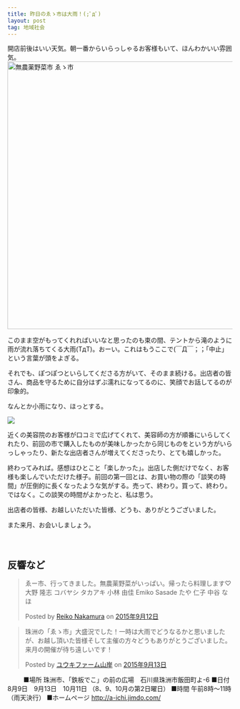 ```yaml
---
title: 昨日のゑゝ市は大雨！(;ﾟдﾟ)
layout: post
tag: 地域社会
---
```

開店前後はいい天気。朝一番からいらっしゃるお客様もいて、ほんわかいい雰囲気。
<a target="_blank" href="http://a-ichi.jimdo.com/"><img style="width: 600px; display: inline;" src="http://kobapan.com/f/a-ichi.banner.png" alt="無農薬野菜市 ゑゝ市" data-original="http://kobapan.com/f/a-ichi.banner.png"></a>

このまま空がもってくれればいいなと思ったのも束の間、テントから滝のように雨が流れ落ちてくる大雨(TдT)。おーい。これはもうここで(￣Д￣；；「中止」という言葉が頭をよぎる。

それでも、ぽつぽつといらしてくださる方がいて、そのまま続ける。出店者の皆さん、商品を守るために自分はずぶ濡れになってるのに、笑顔でお話してるのが印象的。

なんとか小雨になり、ほっとする。

![](https://c1.staticflickr.com/1/701/21380752651_aa43e62cef.jpg)

近くの美容院のお客様が口コミで広げてくれて、美容師の方が順番にいらしてくれたり、前回の市で購入したものが美味しかったから同じものをという方がいらっしゃったり、新たな出店者さんが増えてくださったり、とても嬉しかった。

終わってみれば。感想はひとこと「楽しかった」。出店した側だけでなく、お客様も楽しんでいただけた様子。前回の第一回とは、お買い物の際の「談笑の時間」が圧倒的に長くなったような気がする。売って、終わり。買って、終わり。ではなく。この談笑の時間がよかったと、私は思う。

出店者の皆様、お越しいただいた皆様、どうも、ありがとうございました。

また来月、お会いしましょう。

　

## 反響など


<div id="fb-root"></div><script>(function(d, s, id) {  var js, fjs = d.getElementsByTagName(s)[0];  if (d.getElementById(id)) return;  js = d.createElement(s); js.id = id;  js.src = "//connect.facebook.net/ja_KS/sdk.js#xfbml=1&version=v2.3";  fjs.parentNode.insertBefore(js, fjs);}(document, 'script', 'facebook-jssdk'));</script><div class="fb-post" data-href="https://www.facebook.com/registered.dietitian.r/posts/717122041725829" data-width="500"><div class="fb-xfbml-parse-ignore"><blockquote cite="https://www.facebook.com/registered.dietitian.r/posts/717122041725829"><p>&#x3091;&#x30fc;&#x5e02;&#x3001;&#x884c;&#x3063;&#x3066;&#x304d;&#x307e;&#x3057;&#x305f;&#x3002;&#x7121;&#x8fb2;&#x85ac;&#x91ce;&#x83dc;&#x304c;&#x3044;&#x3063;&#x3071;&#x3044;&#x3002;&#x5e30;&#x3063;&#x305f;&#x3089;&#x6599;&#x7406;&#x3057;&#x307e;&#x3059;&#x2661;&#x5927;&#x91ce; &#x9686;&#x5fd7;  &#x30b3;&#x30d0;&#x30e4;&#x30b7; &#x30bf;&#x30ab;&#x30a2;&#x30ad;  &#x5c0f;&#x6797; &#x7531;&#x4f73;  Emiko Sasade  &#x305f;&#x3084; &#x4ec1;&#x5b50;  &#x4e2d;&#x8c37; &#x306a;&#x307b;</p>Posted by <a href="#" role="button">Reiko Nakamura</a> on&nbsp;<a href="https://www.facebook.com/registered.dietitian.r/posts/717122041725829">2015年9月12日</a></blockquote></div></div>

<div id="fb-root"></div><script>(function(d, s, id) {  var js, fjs = d.getElementsByTagName(s)[0];  if (d.getElementById(id)) return;  js = d.createElement(s); js.id = id;  js.src = "//connect.facebook.net/ja_KS/sdk.js#xfbml=1&version=v2.3";  fjs.parentNode.insertBefore(js, fjs);}(document, 'script', 'facebook-jssdk'));</script><div class="fb-post" data-href="https://www.facebook.com/yukifarmyamagishi/posts/1623993307855010" data-width="500"><div class="fb-xfbml-parse-ignore"><blockquote cite="https://www.facebook.com/yukifarmyamagishi/posts/1623993307855010"><p>&#x73e0;&#x6d32;&#x306e;&#x300c;&#x3091;&#x309d;&#x5e02;&#x300d;&#x5927;&#x76db;&#x6cc1;&#x3067;&#x3057;&#x305f;&#xff01;&#x4e00;&#x6642;&#x306f;&#x5927;&#x96e8;&#x3067;&#x3069;&#x3046;&#x306a;&#x308b;&#x304b;&#x3068;&#x601d;&#x3044;&#x307e;&#x3057;&#x305f;&#x304c;&#x3001;&#x304a;&#x8d8a;&#x3057;&#x9802;&#x3044;&#x305f;&#x7686;&#x69d8;&#x305d;&#x3057;&#x3066;&#x4e3b;&#x50ac;&#x306e;&#x65b9;&#x3005;&#x3069;&#x3046;&#x3082;&#x3042;&#x308a;&#x304c;&#x3068;&#x3046;&#x3054;&#x3056;&#x3044;&#x307e;&#x3057;&#x305f;&#x3002;&#x6765;&#x6708;&#x306e;&#x958b;&#x50ac;&#x304c;&#x5f85;&#x3061;&#x9060;&#x3057;&#x3044;&#x3067;&#x3059;&#xff01;</p>Posted by <a href="https://www.facebook.com/yukifarmyamagishi">ユウキファーム山岸</a> on&nbsp;<a href="https://www.facebook.com/yukifarmyamagishi/posts/1623993307855010">2015年9月13日</a></blockquote></div></div>



　
　
■場所
珠洲市、「鉄板でこ」の前の広場　石川県珠洲市飯田町よ-6
■日付
8月9日　9月13日　10月11日
（8、9、10月の第2日曜日）
■時間
午前8時〜11時（雨天決行）
■ホームページ
http://a-ichi.jimdo.com/
